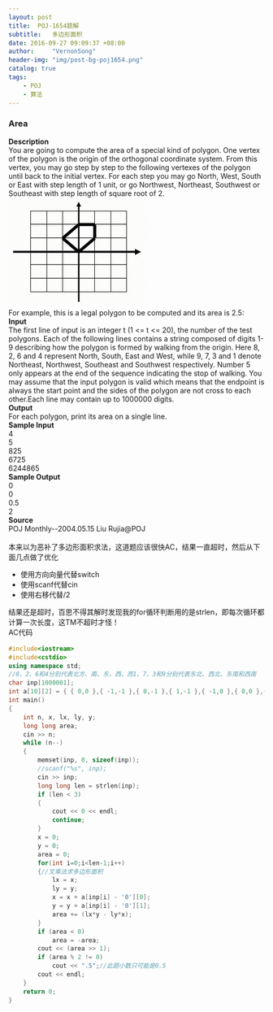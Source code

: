 ```yaml
---
layout: post
title:  POJ-1654题解
subtitle:   多边形面积
date: 2016-09-27 09:09:37 +08:00
author:     "VernonSong"
header-img: "img/post-bg-poj1654.png"
catalog: true
tags:
    - POJ
    - 算法
---
```

### Area
**Description**
<br>You are going to compute the area of a special kind of polygon. One vertex of the polygon is the origin of the orthogonal coordinate system. From this vertex, you may go step by step to the following vertexes of the polygon until back to the initial vertex. For each step you may go North, West, South or East with step length of 1 unit, or go Northwest, Northeast, Southwest or Southeast with step length of square root of 2. 
![](/img/in-post/post-poj-1654.jpg)
<br>For example, this is a legal polygon to be computed and its area is 2.5: 
<br>**Input**
<br>The first line of input is an integer t (1 <= t <= 20), the number of the test polygons. Each of the following lines contains a string composed of digits 1-9 describing how the polygon is formed by walking from the origin. Here 8, 2, 6 and 4 represent North, South, East and West, while 9, 7, 3 and 1 denote Northeast, Northwest, Southeast and Southwest respectively. Number 5 only appears at the end of the sequence indicating the stop of walking. You may assume that the input polygon is valid which means that the endpoint is always the start point and the sides of the polygon are not cross to each other.Each line may contain up to 1000000 digits.
<br>**Output**
<br>For each polygon, print its area on a single line.
<br>**Sample Input**
<br>4
<br>5
<br>825
<br>6725
<br>6244865
<br>**Sample Output**
<br>0
<br>0
<br>0.5
<br>2
<br>**Source**
<br>POJ Monthly--2004.05.15 Liu Rujia@POJ
<br>
<br>本来以为恶补了多边形面积求法，这道题应该很快AC，结果一直超时，然后从下面几点做了优化
- 使用方向向量代替switch
- 使用scanf代替cin
- 使用右移代替/2

结果还是超时，百思不得其解时发现我的for循环判断用的是strlen，即每次循环都计算一次长度，这TM不超时才怪！
<br>AC代码

```cpp
#include<iostream>
#include<cstdio> 
using namespace std;
//8、2、6和4分别代表北方、南、东，西，而1、7、3和9分别代表东北、西北、东南和西南
char inp[1000001];
int a[10][2] = { { 0,0 },{ -1,-1 },{ 0,-1 },{ 1,-1 },{ -1,0 },{ 0,0 },{ 1,0 },{ -1,1 },{ 0,1 },{ 1,1 } };//方向向量
int main()
{
	int n, x, lx, ly, y;
	long long area;
	cin >> n;
	while (n--)
	{
		memset(inp, 0, sizeof(inp));
		//scanf("%s", inp);
		cin >> inp;
		long long len = strlen(inp);
		if (len < 3)
		{
			cout << 0 << endl;
			continue;
		}
		x = 0;
		y = 0;
		area = 0;
		for(int i=0;i<len-1;i++)
		{//叉乘法求多边形面积
			lx = x;
			ly = y;
			x = x + a[inp[i] - '0'][0];
			y = y + a[inp[i] - '0'][1];
			area += (lx*y - ly*x);
		}
		if (area < 0)
			area = -area;
		cout << (area >> 1);
		if (area % 2 != 0)
			cout << ".5";//此题小数只可能是0.5
		cout << endl;
	}
	return 0;
}
```